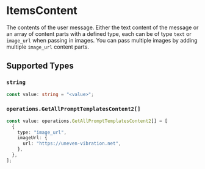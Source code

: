 # ItemsContent

The contents of the user message. Either the text content of the message or an array of content parts with a defined type, each can be of type `text` or `image_url` when passing in images. You can pass multiple images by adding multiple `image_url` content parts. 


## Supported Types

### `string`

```typescript
const value: string = "<value>";
```

### `operations.GetAllPromptTemplatesContent2[]`

```typescript
const value: operations.GetAllPromptTemplatesContent2[] = [
  {
    type: "image_url",
    imageUrl: {
      url: "https://uneven-vibration.net",
    },
  },
];
```

